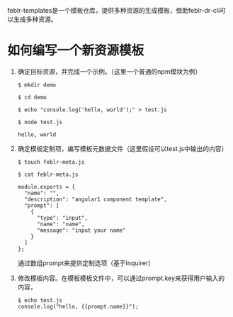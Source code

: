 feblr-templates是一个模板仓库，提供多种资源的生成模板，借助feblr-dr-cli可以生成多种资源。

# 如何编写一个新资源模板

1. 确定目标资源，并完成一个示例。（这里一个普通的npm模块为例）

    ```
    $ mkdir demo

    $ cd demo

    $ echo "console.log('hello, world');" > test.js

    $ node test.js

    hello, world
    ```

2. 确定模板定制项，编写模板元数据文件（这里假设可以test.js中输出的内容）

    ```
    $ touch feblr-meta.js

    $ cat feblr-meta.js

    module.exports = {
      "name": "",
      "description": "angular1 component template",
      "prompt": [
        {
          "type": "input",
          "name": "name",
          "message": "input your name"
        }
      ]
    };
    ```

    通过数组prompt来提供定制选项（基于Inquirer）

3. 修改模板内容。在模板模板文件中，可以通过prompt.key来获得用户输入的内容，

    ```
    $ echo test.js
    console.log("hello, {{prompt.name}}");
    ```
